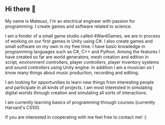 ## Hi there 👋

My name is Mateusz, I'm an electrical engineer with passion for programming. I create games and software related to science.

I am a fonder of a small game studio called 4WardGames, we are in process of working on our first games in Unity using C#. I also create games and small software on my own in my free time. I have basic knowledge in programming languages such as C#, C++ and Python. Among the features I have created so far are world generators, mesh creation and edition in script, environment controllers, player controllers, player inventory systems and sound controllers using Unity engine. In addition I am a musician so I know many things about music production, recording and editing.

I am looking for opportunities to learn new things from interesting people and participate in all kinds of projects. I am most interested in simulating digital worlds through creation and simulating all sorts of interactions.

I am currently learning basics of programming through courses (currently Harvard's CS50).

If you are interested in cooperating with me feel free to contact me! :)

<!--
**m-fortunski/m-fortunski** is a ✨ _special_ ✨ repository because its `README.md` (this file) appears on your GitHub profile.

Here are some ideas to get you started:

- 🔭 I’m currently working on ...
- 🌱 I’m currently learning ...
- 👯 I’m looking to collaborate on ...
- 🤔 I’m looking for help with ...
- 💬 Ask me about ...
- 📫 How to reach me: ...
- 😄 Pronouns: ...
- ⚡ Fun fact: ...
-->
